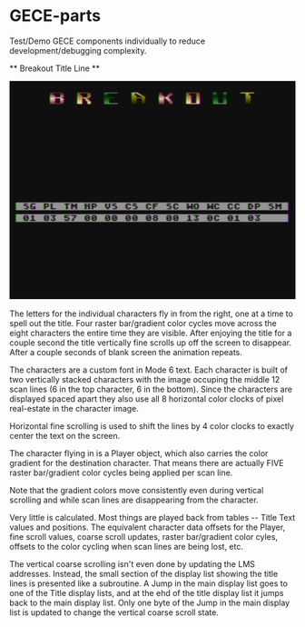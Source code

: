 # GECE-parts
Test/Demo GECE components individually to reduce development/debugging complexity.

** Breakout Title Line **

[![TitleScreenGrab](https://github.com/kenjennings/GECE-parts/blob/master/parts-title-pic.png)](#features)

The letters for the individual characters fly in from the right, one at a time to spell out the title.
Four raster bar/gradient color cycles move across the eight characters the entire time they are visible. 
After enjoying the title for a couple second the title vertically fine scrolls up off the screen to disappear.
After a couple seconds of blank screen the animation repeats.

The characters are a custom font in Mode 6 text.  Each character is built of two vertically stacked characters with the  image occuping the middle 12 scan lines (6 in the top character, 6 in the bottom).  Since the characters are displayed spaced apart they also use all 8 horizontal color clocks of pixel real-estate in the character image.

Horizontal fine scrolling is used to shift the lines by 4 color clocks to exactly center the text on the screen.

The character flying in is a Player object, which also carries the color gradient for the destination character.  That means there are actually FIVE raster bar/gradient color cycles being applied per scan line.

Note that the gradient colors move consistently even during vertical scrolling and while scan lines are disappearing from the character.

Very little is calculated.  Most things are played back from tables -- Title Text values and positions.  The equivalent character data offsets for the Player, fine scroll values, coarse scroll updates, raster bar/gradient color cyles, offsets to the color cycling when scan lines are being lost, etc.

The vertical coarse scrolling isn't even done by updating the LMS addresses.   Instead, the small section of the display list showing the title lines is presented like a subroutine.   A Jump in the main display list goes to one of the Title display lists, and at the ehd of the title display list it jumps back to the main display list.   Only one byte of the Jump in the main display list is updated to change the vertical coarse scroll state.




